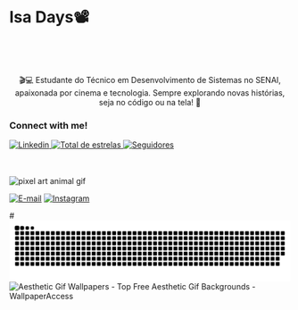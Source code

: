 # Isa Days📽️
<div align="center">
  <a href="https://git.io/typing-svg">

  </a>
</div>

<img align="center" alt="" src="./src/header-gif.gif">

#

<p align="center"> 🎬💻 Estudante do Técnico em Desenvolvimento de Sistemas no SENAI, apaixonada por cinema e tecnologia. Sempre explorando novas histórias, seja no código ou na tela! 🚀

<img align="right" alt="" height="190px" src="./src/study.gif">

<h3 align="left">Connect with me!</h3>
<p align="left">
   <a href="https://www.linkedin.com/in/isabella-dias-797a621a2/">
        <img 
            alt="Linkedin" 
            title="Linkedin" 
            src="https://custom-icon-badges.demolab.com/badge/-Meu%20Linkedin-blue?style=for-the-badge&logo=linkedin&logoColor=white"
        />
    </a> 
    <a href="https://github.com/isabella-dias?tab=repositories&sort=stargazers">
        <img 
            alt="Total de estrelas" 
            title="Total de estrelas GitHub" 
            src="https://custom-icon-badges.demolab.com/github/stars/isabella-dias?color=55960c&style=for-the-badge&labelColor=488207&logo=star&label=estrelas"
        />
    </a>
    <a href="https://github.com/isabella-dias?tab=followers">
        <img 
            alt="Seguidores" 
            title="Me siga no GitHub!!" 
            src="https://custom-icon-badges.demolab.com/github/followers/isabella-dias?color=d33f49&labelColor=d33f49&style=for-the-badge&logo=github&label=Seguidores&logoColor=white"
        />
    </a>
</p>

<br/>
<br/>
<img src="https://i.pinimg.com/originals/81/3a/de/813ade99d0c25c4a0b66a92d470cf218.gif" style="max-width: 500px; height: 237px; margin: 0px; width: 346px;" alt="pixel art animal gif">     

[![E-mail](https://img.shields.io/badge/-Email-000?style=for-the-badge&logo=microsoft-outlook&logoColor=FF00F6&color:FFF)](mailto:isabelladias753@gmail.com)
[![Instagram](https://img.shields.io/badge/-Instagram-000?style=for-the-badge&logo=instagram&logoColor=FF00F6&color:FFF)](https://www.instagram.com/isinhadiass/)

<meta itemprop="contentUrl" href="https://giffiles.alphacoders.com/220/220122.gif"> # <picture align="center"> <source media="(prefers-color-scheme: dark)" srcset="https://raw.githubusercontent.com/mari4souza/mari4souza/output/github-contribution-grid-snake-dark.svg"> <source media="(prefers-color-scheme: light)" srcset="https://raw.githubusercontent.com/mari4souza/mari4souza/output/github-contribution-grid-snake-dark.svg"> <img align="center" alt="github contribution grid snake animation" src="https://raw.githubusercontent.com/mari4souza/mari4souza/output/github-contribution-grid-snake.svg"> </picture> <img src="https://wallpaperaccess.com/full/2641074.gif" jsaction="" class="sFlh5c FyHeAf iPVvYb" style="max-width: 1920px; height: 198px; margin: 0px; width: 352px;" alt="Aesthetic Gif Wallpapers - Top Free Aesthetic Gif Backgrounds - WallpaperAccess" jsname="kn3ccd">





                                     

